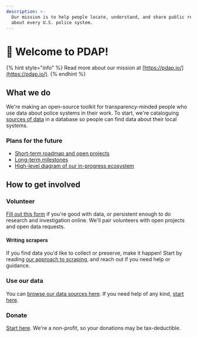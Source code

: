 ```yaml
---
description: >-
  Our mission is to help people locate, understand, and share public records
  about every U.S. police system.
---
```


# 👋 Welcome to PDAP!

{% hint style="info" %}
Read more about our mission at [https://pdap.io/](https://pdap.io/).
{% endhint %}

## What we do

We're making an open-source toolkit for transparency-minded people who use data about police systems in their work. To start, we're cataloguing [sources of data](activities/data-sources/) in a database so people can find data about their local systems.

### Plans for the future

* [Short-term roadmap and open projects](https://github.com/orgs/Police-Data-Accessibility-Project/projects/20)
* [Long-term milestones](https://github.com/Police-Data-Accessibility-Project/planning/milestones?direction=asc\&sort=due\_date\&state=open)
* [High-level diagram of our in-progress ecosystem](https://www.figma.com/file/19axhLZb0ejtlOWSFZcNAc/High-level-technical-diagram?type=whiteboard\&node-id=0%3A1\&t=Q51wVP3gfK4aSlED-1)

## How to get involved

### Volunteer

[Fill out this form](https://airtable.com/shrBSE6cnuvLQtJF1) if you're good with data, or persistent enough to do research and investigation online. We'll pair volunteers with open projects and open data requests.

#### Writing scrapers

If you find data you'd like to collect or preserve, make it happen! Start by reading [our approach to scraping](activities/data-scraping/our-approach-to-scraping.md), and reach out if you need help or guidance.

### Use our data

You can [browse our data sources here](activities/data-sources/explore-data-sources.md). If you need help of any kind, [start here](activities/data-sources/request-data.md).

### Donate

[Start here](https://pdap.io/contribute.html). We're a non-profit, so your donations may be tax-deductible.

